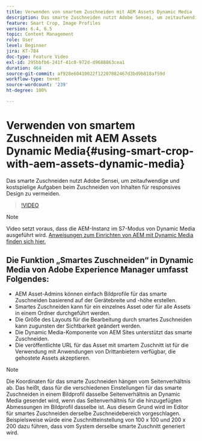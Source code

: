 ```yaml
---
title: Verwenden von smartem Zuschneiden mit AEM Assets Dynamic Media
description: Das smarte Zuschneiden nutzt Adobe Sensei, um zeitaufwendige und kostspielige Aufgaben beim Zuschneiden von Inhalten für responsives Design zu vermeiden.
feature: Smart Crop, Image Profiles
version: 6.4, 6.5
topic: Content Management
role: User
level: Beginner
jira: KT-784
doc-type: Feature Video
exl-id: 295bbfb6-241f-41c0-972d-d9688863cea1
duration: 464
source-git-commit: af928e60410022f12207082467d3bd9b818af59d
workflow-type: tm+mt
source-wordcount: '239'
ht-degree: 100%

---
```


# Verwenden von smartem Zuschneiden mit AEM Assets Dynamic Media{#using-smart-crop-with-aem-assets-dynamic-media}

Das smarte Zuschneiden nutzt Adobe Sensei, um zeitaufwendige und kostspielige Aufgaben beim Zuschneiden von Inhalten für responsives Design zu vermeiden.

>[!VIDEO](https://video.tv.adobe.com/v/21519?quality=12&learn=on)

>[!NOTE]
>
>Video setzt voraus, dass die AEM-Instanz im S7-Modus von Dynamic Media ausgeführt wird. [Anweisungen zum Einrichten von AEM mit Dynamic Media finden sich hier.](https://helpx.adobe.com/de/experience-manager/6-3/assets/using/config-dynamic-fp-14410.html)

## Die Funktion „Smartes Zuschneiden“ in Dynamic Media von Adobe Experience Manager umfasst Folgendes:

* AEM Asset-Admins können einfach Bildprofile für das smarte Zuschneiden basierend auf der Gerätebreite und -höhe erstellen.
* Smartes Zuschneiden kann für ein einzelnes Asset oder für alle Assets in einem Ordner durchgeführt werden.
* Die Größe des Layouts für die Bearbeitung durch smartes Zuschneiden kann zugunsten der Sichtbarkeit geändert werden.
* Die Dynamic Media-Komponente von AEM Sites unterstützt das smarte Zuschneiden.
* Die veröffentlichte URL für das Asset mit smartem Zuschnitt ist für die Verwendung mit Anwendungen von Drittanbietern verfügbar, die gehostete Assets akzeptieren.

>[!NOTE]
>
>Die Koordinaten für das smarte Zuschneiden hängen vom Seitenverhältnis ab. Das heißt, dass für die verschiedenen Einstellungen für das smarte Zuschneiden in einem Bildprofil dasselbe Seitenverhältnis an Dynamic Media gesendet wird, wenn das Seitenverhältnis für die hinzugefügten Abmessungen im Bildprofil dasselbe ist. Aus diesem Grund wird im Editor für smartes Zuschneiden derselbe Zuschneidebereich vorgeschlagen. Beispielsweise würde eine Zuschnitteinstellung von 100 x 100 und 200 x 200 dazu führen, dass vom System derselbe smarte Zuschnitt generiert wird.
